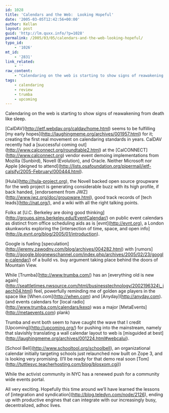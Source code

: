 ```yaml
---
id: 1028
title: 'Calendars and the Web:  Looking Hopeful'
date: '2005-03-05T12:42:56+00:00'
author: Kellan
layout: post
guid: 'http://lm.quxx.info/?p=1028'
permalink: /2005/03/05/calendars-and-the-web-looking-hopeful/
typo_id:
    - '1026'
mt_id:
    - '2831'
link_related:
    - ''
raw_content:
    - "Calendaring on the web is starting to show signs of reawakening from death like sleep.\n\n[CalDAV](http://ietf.webdav.org/caldav/home.html) seems to be fulfilling [my early hopes](http://laughingmeme.org/archives/001957.html) for it; creating the first real movement on calendaring standards in years.  CalDAV recently had a [successful coming out](http://www.calconnect.org/roundtable2.html) at the [CalCONNECT](http://www.calconnect.org) vendor event demoing implementations from Mozilla (Sunbird), Novell (Evolution), and Oracle.  Neither Microsoft nor Apple [deigned to attend](http://lists.osafoundation.org/pipermail/ietf-calsify/2005-February/000444.html).\n\n[Hula](http://hula-project.org), the Novell backed open source groupware for the web project is generating considerable buzz with its high profile, if back handed, [endorsement from JWZ](http://www.jwz.org/doc/groupware.html), good track records of [tech leads](http://nat.org/), and a wiki with all the right talking points.\n\nFolks at [U.C. Berkeley are doing good thinking](http://groups.sims.berkeley.edu/EventCalendar/) on public event calendars as distinct from office scheduling aids as is [evnt](http://evnt.org), a London skunkworks exploring the [intersection of time, space, and open info](http://p.evnt.org/blog/2005/01/introduction).\n\nGoogle is fueling [speculation](http://jeremy.zawodny.com/blog/archives/004282.html) with [rumors](http://google.blognewschannel.com/index.php/archives/2005/02/23/google-calendar/) of a build vs. buy argument taking place behind the doors of Mountain View.\n\nWhile [Trumba](http://www.trumba.com/) has an [everything old is new again](http://seattletimes.nwsource.com/html/businesstechnology/2002196324_jaech04.html) feel, powerfully reminding me of golden age players in the space like [When.com](http://when.com) and [Anyday](http://anyday.com). (and events calendars for [local radio](http://www.trumba.com/calendars/kexp) was a major [MetaEvents](http://metaevents.com) plank)\n\nTrumba and evnt both seem to have caught the wave that I credit [Upcoming](http://upcoming.org/) for pushing into the mainstream, namely that slavishly translating a wall calendar layout to web is [misguided at best](http://laughingmeme.org/archives/001224.html#webcalui).\n\n[School Bell](http://www.schooltool.org/schoolbell), an organizational calendar initially targeting schools just relaunched now built on Zope 3, and is looking very promising.  (I\\'ll be ready for that demo real soon [Tom](http://tuttlesvc.teacherhosting.com/blog/blosxom.cgi))\n\nWhile the activist community in NYC has a renewed push for a community wide events portal.\n\nAll very exciting.  Hopefully this time around we\\'ll have learned the lessons of [integration and syndication](http://blog.teledyn.com/node/2126), ending up with productive engines that can integrate with our increasingly busy, decentralized, adhoc lives."
tags:
    - calendaring
    - review
    - trumba
    - upcoming
---
```


Calendaring on the web is starting to show signs of reawakening from death like sleep.

\[CalDAV\](http://ietf.webdav.org/caldav/home.html) seems to be fulfilling \[my early hopes\](http://laughingmeme.org/archives/001957.html) for it; creating the first real movement on calendaring standards in years. CalDAV recently had a \[successful coming out\](http://www.calconnect.org/roundtable2.html) at the \[CalCONNECT\](http://www.calconnect.org) vendor event demoing implementations from Mozilla (Sunbird), Novell (Evolution), and Oracle. Neither Microsoft nor Apple \[deigned to attend\](http://lists.osafoundation.org/pipermail/ietf-calsify/2005-February/000444.html).

\[Hula\](http://hula-project.org), the Novell backed open source groupware for the web project is generating considerable buzz with its high profile, if back handed, \[endorsement from JWZ\](http://www.jwz.org/doc/groupware.html), good track records of \[tech leads\](http://nat.org/), and a wiki with all the right talking points.

Folks at \[U.C. Berkeley are doing good thinking\](http://groups.sims.berkeley.edu/EventCalendar/) on public event calendars as distinct from office scheduling aids as is \[evnt\](http://evnt.org), a London skunkworks exploring the \[intersection of time, space, and open info\](http://p.evnt.org/blog/2005/01/introduction).

Google is fueling \[speculation\](http://jeremy.zawodny.com/blog/archives/004282.html) with \[rumors\](http://google.blognewschannel.com/index.php/archives/2005/02/23/google-calendar/) of a build vs. buy argument taking place behind the doors of Mountain View.

While \[Trumba\](http://www.trumba.com/) has an \[everything old is new again\](http://seattletimes.nwsource.com/html/businesstechnology/2002196324\_jaech04.html) feel, powerfully reminding me of golden age players in the space like \[When.com\](http://when.com) and \[Anyday\](http://anyday.com). (and events calendars for \[local radio\](http://www.trumba.com/calendars/kexp) was a major \[MetaEvents\](http://metaevents.com) plank)

Trumba and evnt both seem to have caught the wave that I credit \[Upcoming\](http://upcoming.org/) for pushing into the mainstream, namely that slavishly translating a wall calendar layout to web is \[misguided at best\](http://laughingmeme.org/archives/001224.html#webcalui).

\[School Bell\](http://www.schooltool.org/schoolbell), an organizational calendar initially targeting schools just relaunched now built on Zope 3, and is looking very promising. (I’ll be ready for that demo real soon \[Tom\](http://tuttlesvc.teacherhosting.com/blog/blosxom.cgi))

While the activist community in NYC has a renewed push for a community wide events portal.

All very exciting. Hopefully this time around we’ll have learned the lessons of \[integration and syndication\](http://blog.teledyn.com/node/2126), ending up with productive engines that can integrate with our increasingly busy, decentralized, adhoc lives.
